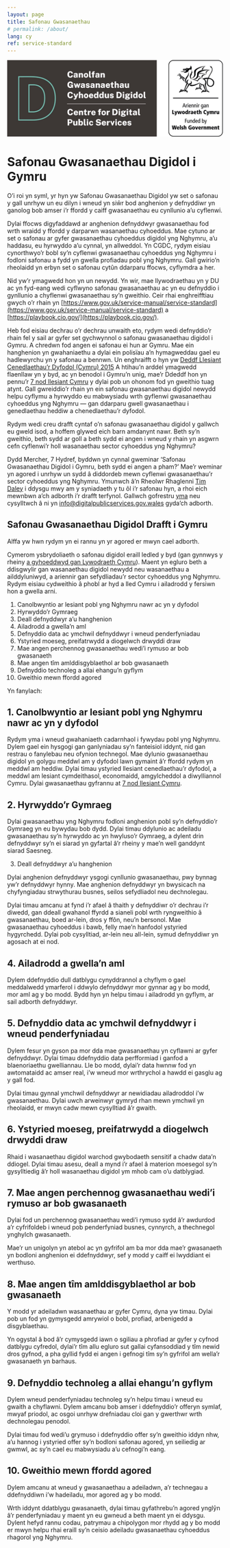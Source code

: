 ```yaml
---
layout: page
title: Safonau Gwasanaethau
# permalink: /about/
lang: cy
ref: service-standard
---
```


![](../assets/images/banner.jpeg)

# Safonau Gwasanaethau Digidol i Gymru

O’i roi yn syml, yr hyn yw Safonau Gwasanaethau Digidol yw set o safonau y gall unrhyw un eu dilyn i wneud yn siŵr bod anghenion y defnyddiwr yn ganolog bob amser i’r ffordd y caiff gwasanaethau eu cynllunio a’u cyflenwi.

Dylai ffocws digyfaddawd ar anghenion defnyddwyr gwasanaethau fod wrth wraidd y ffordd y darparwn wasanaethau cyhoeddus. Mae cytuno ar set o safonau ar gyfer gwasanaethau cyhoeddus digidol yng Nghymru, a’u haddasu, eu hyrwyddo a’u cynnal, yn allweddol. Yn CGDC, rydym eisiau cynorthwyo’r bobl sy’n cyflenwi gwasanaethau cyhoeddus yng Nghymru i fodloni safonau a fydd yn gwella profiadau pobl yng Nghymru. Gall gwirio’n rheolaidd yn erbyn set o safonau cytûn ddarparu ffocws, cyflymdra a her.

Nid yw’r ymagwedd hon yn un newydd. Yn wir, mae llywodraethau yn y DU ac yn fyd-eang wedi cyflwyno safonau gwasanaethau ac yn eu defnyddio i gynllunio a chyflenwi gwasanaethau sy’n gweithio. Ceir rhai enghreifftiau gwych o’r rhain yn [https://www.gov.uk/service-manual/service-standard](https://www.gov.uk/service-manual/service-standard) a [https://playbook.cio.gov/](https://playbook.cio.gov/).

Heb fod eisiau dechrau o’r dechrau unwaith eto, rydym wedi defnyddio’r rhain fel y sail ar gyfer set gychwynnol o safonau gwasanaethau digidol i Gymru. A chredwn fod angen ei safonau ei hun ar Gymru. Mae ein hanghenion yn gwahaniaethu a dylai ein polisïau a’n hymagweddau gael eu hadlewyrchu yn y safonau a bennwn. Un enghraifft o hyn yw [Deddf Llesiant Cenedlaethau’r Dyfodol (Cymru) 2015](https://gov.wales/well-being-future-generations-wales-act-2015-guidance) A htihau’n arddel ymagwedd flaenllaw yn y byd, ac yn benodol i Gymru’n unig, mae’r Ddeddf hon yn pennu’r [7 nod llesiant Cymru](https://gov.wales/well-being-wales-2019) y dylai pob un ohonom fod yn gweithio tuag atynt. Gall gwreiddio’r rhain yn ein safonau gwasanaethau digidol newydd helpu cyflymu a hyrwyddo eu mabwysiadu wrth gyflenwi gwasanaethau cyhoeddus yng Nghymru — gan ddarparu gwell gwasanaethau i genedlaethau heddiw a chenedlaethau’r dyfodol.

Rydym wedi creu drafft cyntaf o’n safonau gwasanaethau digidol y gallwch eu gweld isod, a hoffem glywed eich barn amdanynt nawr. Beth sy’n gweithio, beth sydd ar goll a beth sydd ei angen i wneud y rhain yn asgwrn cefn cyflenwi’r holl wasanaethau sector cyhoeddus yng Nghymru?

Dydd Mercher, 7 Hydref, byddwn yn cynnal gweminar ‘Safonau Gwasanaethau Digidol i Gymru, beth sydd ei angen a pham?’ Mae’r weminar yn agored i unrhyw un sydd â diddordeb mewn cyflenwi gwasanaethau’r sector cyhoeddus yng Nghymru. Ymunwch â’n Rheolwr Rhaglenni [Tim Daley](https://twitter.com/TimDaley4) i ddysgu mwy am y syniadaeth y tu ôl i’r safonau hyn, a rhoi eich mewnbwn a’ch adborth i’r drafft terfynol. Gallwch gofrestru [yma](https://us02web.zoom.us/webinar/register/WN_TUpQZsoWSKaEmAyYZe5Tkg) neu cysylltwch â ni yn info@digitalpublicservices.gov.wales gyda’ch adborth.

## Safonau Gwasanaethau Digidol Drafft i Gymru

Alffa yw hwn rydym yn ei rannu yn yr agored er mwyn cael adborth.

Cymerom ysbrydoliaeth o safonau digidol eraill ledled y byd (gan gynnwys y rheiny [a gyhoeddwyd gan Lywodraeth Cymru](https://gov.wales/digital-service-standard)). Maent yn egluro beth a ddisgwylir gan wasanaethau digidol newydd neu wasanaethau a ailddyluniwyd, a ariennir gan sefydliadau’r sector cyhoeddus yng Nghymru. Rydym eisiau cydweithio â phobl ar hyd a lled Cymru i ailadrodd y fersiwn hon a gwella arni.

1. Canolbwyntio ar lesiant pobl yng Nghymru nawr ac yn y dyfodol
2. Hyrwyddo’r Gymraeg
3. Deall defnyddwyr a’u hanghenion
4. Ailadrodd a gwella’n aml
5. Defnyddio data ac ymchwil defnyddwyr i wneud penderfyniadau
6. Ystyried moeseg, preifatrwydd a diogelwch drwyddi draw
7. Mae angen perchennog gwasanaethau wedi’i rymuso ar bob gwasanaeth
8. Mae angen tîm amlddisgyblaethol ar bob gwasanaeth
9. Defnyddio technoleg a allai ehangu’n gyflym
10. Gweithio mewn ffordd agored

Yn fanylach:

## 1. Canolbwyntio ar lesiant pobl yng Nghymru nawr ac yn y dyfodol
Rydym yma i wneud gwahaniaeth cadarnhaol i fywydau pobl yng Nghymru. Dylem gael ein hysgogi gan ganlyniadau sy’n fanteisiol iddynt, nid gan restrau o fanylebau neu ofynion technegol. Mae dylunio gwasanaethau digidol yn golygu meddwl am y dyfodol lawn gymaint â’r ffordd rydym yn meddwl am heddiw. Dylai timau ystyried llesiant cenedlaethau’r dyfodol, a meddwl am lesiant cymdeithasol, economaidd, amgylcheddol a diwylliannol Cymru. Dylai gwasanaethau gyfrannu at [7 nod llesiant Cymru](https://gov.wales/well-being-wales-2019).

## 2. Hyrwyddo’r Gymraeg

Dylai gwasanaethau yng Nghymru fodloni anghenion pobl sy’n defnyddio’r Gymraeg yn eu bywydau bob dydd. Dylai timau ddylunio ac adeiladu gwasanaethau sy’n hyrwyddo ac yn hwyluso’r Gymraeg, a dylent drin defnyddwyr sy’n ei siarad yn gyfartal â’r rheiny y mae’n well ganddynt siarad Saesneg.

3. Deall defnyddwyr a’u hanghenion

Dylai anghenion defnyddwyr ysgogi cynllunio gwasanaethau, pwy bynnag yw’r defnyddwyr hynny. Mae anghenion defnyddwyr yn bwysicach na chyfyngiadau strwythurau busnes, seilos sefydliadol neu dechnolegau.

Dylai timau amcanu at fynd i’r afael â thaith y defnyddiwr o’r dechrau i’r diwedd, gan ddeall gwahanol ffyrdd a sianeli pobl wrth ryngweithio â gwasanaethau, boed ar-lein, dros y ffôn, neu’n bersonol. Mae gwasanaethau cyhoeddus i bawb, felly mae’n hanfodol ystyried hygyrchedd. Dylai pob cysylltiad, ar-lein neu all-lein, symud defnyddiwr yn agosach at ei nod.

## 4. Ailadrodd a gwella’n aml

Dylem ddefnyddio dull datblygu cynyddrannol a chyflym o gael meddalwedd ymarferol i ddwylo defnyddwyr mor gynnar ag y bo modd, mor aml ag y bo modd. Bydd hyn yn helpu timau i ailadrodd yn gyflym, ar sail adborth defnyddwyr.

## 5. Defnyddio data ac ymchwil defnyddwyr i wneud penderfyniadau

Dylem fesur yn gyson pa mor dda mae gwasanaethau yn cyflawni ar gyfer defnyddwyr. Dylai timau ddefnyddio data perfformiad i ganfod a blaenoriaethu gwelliannau. Lle bo modd, dylai’r data hwnnw fod yn awtomataidd ac amser real, i’w wneud mor wrthrychol a hawdd ei gasglu ag y gall fod.

Dylai timau gynnal ymchwil defnyddwyr ar newidiadau ailadroddol i’w gwasanaethau. Dylai uwch arweinwyr gymryd rhan mewn ymchwil yn rheolaidd, er mwyn cadw mewn cysylltiad â’r gwaith.

## 6. Ystyried moeseg, preifatrwydd a diogelwch drwyddi draw

Rhaid i wasanaethau digidol warchod gwybodaeth sensitif a chadw data’n ddiogel. Dylai timau asesu, deall a mynd i’r afael â materion moesegol sy’n gysylltiedig â’r holl wasanaethau digidol ym mhob cam o’u datblygiad.

## 7. Mae angen perchennog gwasanaethau wedi’i rymuso ar bob gwasanaeth

Dylai fod un perchennog gwasanaethau wedi’i rymuso sydd â’r awdurdod a’r cyfrifoldeb i wneud pob penderfyniad busnes, cynnyrch, a thechnegol ynghylch gwasanaeth.

Mae’r un unigolyn yn atebol ac yn gyfrifol am ba mor dda mae’r gwasanaeth yn bodloni anghenion ei ddefnyddwyr, sef y modd y caiff ei lwyddiant ei werthuso.

## 8. Mae angen tîm amlddisgyblaethol ar bob gwasanaeth

Y modd yr adeiladwn wasanaethau ar gyfer Cymru, dyna yw timau. Dylai pob un fod yn gymysgedd amrywiol o bobl, profiad, arbenigedd a disgyblaethau.

Yn ogystal â bod â’r cymysgedd iawn o sgiliau a phrofiad ar gyfer y cyfnod datblygu cyfredol, dylai’r tîm allu egluro sut gallai cyfansoddiad y tîm newid dros gyfnod, a pha gyllid fydd ei angen i gefnogi tîm sy’n gyfrifol am wella’r gwasanaeth yn barhaus.

## 9. Defnyddio technoleg a allai ehangu’n gyflym

Dylem wneud penderfyniadau technoleg sy’n helpu timau i wneud eu gwaith a chyflawni. Dylem amcanu bob amser i ddefnyddio’r offeryn symlaf, mwyaf priodol, ac osgoi unrhyw drefniadau cloi gan y gwerthwr wrth dechnolegau penodol.

Dylai timau fod wedi’u grymuso i ddefnyddio offer sy’n gweithio iddyn nhw, a’u hannog i ystyried offer sy’n bodloni safonau agored, yn seiliedig ar gwmwl, ac sy’n cael eu mabwysiadu a’u cefnogi’n eang.

## 10. Gweithio mewn ffordd agored

Dylem amcanu at wneud y gwasanaethau a adeiladwn, a’r technegau a ddefnyddiwn i’w hadeiladu, mor agored ag y bo modd.

Wrth iddynt ddatblygu gwasanaeth, dylai timau gyfathrebu’n agored ynglŷn â’r penderfyniadau y maent yn eu gwneud a beth maent yn ei ddysgu. Dylent hefyd rannu codau, patrymau a chipolygon mor rhydd ag y bo modd er mwyn helpu rhai eraill sy’n ceisio adeiladu gwasanaethau cyhoeddus rhagorol yng Nghymru.
